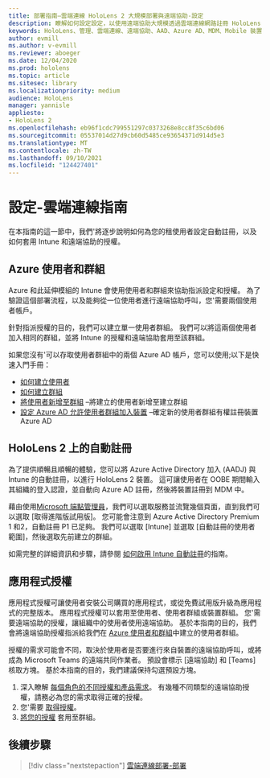 ```yaml
---
title: 部署指南–雲端連線 HoloLens 2 大規模部署與遠端協助-設定
description: 瞭解如何設定設定，以使用遠端協助大規模透過雲端連線網路註冊 HoloLens 裝置。
keywords: HoloLens、管理、雲端連線、遠端協助、AAD、Azure AD、MDM、Mobile 裝置管理
author: evmill
ms.author: v-evmill
ms.reviewer: aboeger
ms.date: 12/04/2020
ms.prod: hololens
ms.topic: article
ms.sitesec: library
ms.localizationpriority: medium
audience: HoloLens
manager: yannisle
appliesto:
- HoloLens 2
ms.openlocfilehash: eb96f1cdc799551297c0373268e8cc8f35c6bd06
ms.sourcegitcommit: 05537014d27d9cb60d5485ce93654371d914d5e3
ms.translationtype: MT
ms.contentlocale: zh-TW
ms.lasthandoff: 09/10/2021
ms.locfileid: "124427401"
---
```

# <a name="configure---cloud-connected-guide"></a>設定-雲端連線指南

在本指南的這一節中，我們&#39;將逐步說明如何為您的租使用者設定自動註冊，以及如何套用 Intune 和遠端協助的授權。

## <a name="azure-users-and-groups"></a>Azure 使用者和群組

Azure 和此延伸模組的 Intune 會使用使用者和群組來協助指派設定和授權。 為了驗證這個部署流程，以及能夠從一位使用者進行遠端協助呼叫，您&#39;需要兩個使用者帳戶。

針對指派授權的目的，我們可以建立單一使用者群組。 我們可以將這兩個使用者加入相同的群組，並將 Intune 的授權和遠端協助套用至該群組。

如果您沒有&#39;可以存取使用者群組中的兩個 Azure AD 帳戶，您可以使用;以下是快速入門手冊：

- [如何建立使用者](/mem/intune/fundamentals/quickstart-create-user)
- [如何建立群組](/mem/intune/fundamentals/quickstart-create-group)
- [將使用者新增至群組](/azure/active-directory/fundamentals/active-directory-groups-members-azure-portal) –將建立的使用者新增至建立群組
- [設定 Azure AD 允許使用者群組加入裝置](/azure/active-directory/devices/azureadjoin-plan#configure-your-device-settings) –確定新的使用者群組有權註冊裝置 Azure AD

## <a name="auto-enrollment-on-hololens-2"></a>HoloLens 2 上的自動註冊

為了提供順暢且順暢的體驗，您可以將 Azure Active Directory 加入 (AADJ) 與 Intune 的自動註冊，以進行 HoloLens 2 裝置。 這可讓使用者在 OOBE 期間輸入其組織的登入認證，並自動向 Azure AD 註冊，然後將裝置註冊到 MDM 中。

藉由使用[Microsoft 端點管理員](https://endpoint.microsoft.com/#home)，我們可以選取服務並流覽幾個頁面，直到我們可以選取 [取得進階版試用版]。 您可能會注意到 Azure Active Directory Premium 1 和2，自動註冊 P1 已足夠。 我們可以選取 [Intune] 並選取 [自動註冊的使用者範圍]，然後選取先前建立的群組。

如需完整的詳細資訊和步驟，請參閱 [如何啟用 Intune 自動註冊](/mem/intune/enrollment/quickstart-setup-auto-enrollment)的指南。

## <a name="application-licenses"></a>應用程式授權

應用程式授權可讓使用者安裝公司購買的應用程式，或從免費試用版升級為應用程式的完整版本。 應用程式授權可以套用至使用者、使用者群組或裝置群組。 您&#39;需要遠端協助的授權，讓組織中的使用者使用遠端協助。 基於本指南的目的，我們會將遠端協助授權指派給我們在 [Azure 使用者和群組](hololens2-cloud-connected-configure.md#azure-users-and-groups)中建立的使用者群組。

授權的需求可能會不同，取決於使用者是否要進行來自裝置的遠端協助呼叫，或將成為 Microsoft Teams 的遠端共同作業者。 預設會標示 [遠端協助] 和 [Teams] 核取方塊。 基於本指南的目的，我們建議保持勾選預設方塊。

1. 深入瞭解 [每個角色的不同授權和產品需求](/dynamics365/mixed-reality/remote-assist/requirements#licensing-and-product-requirements-per-role)。 有幾種不同類型的遠端協助授權，請務必為您的需求取得正確的授權。
2. 您&#39;需要 [取得授權](/dynamics365/mixed-reality/remote-assist/buy-remote-assist)。
3. [將您的授權](/dynamics365/mixed-reality/remote-assist/deploy-remote-assist) 套用至群組。

## <a name="next-step"></a>後續步驟

> [!div class="nextstepaction"]
> [雲端連線部署-部署](hololens2-cloud-connected-deploy.md)